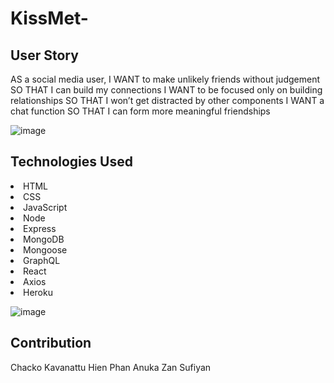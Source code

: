 # KissMet-

## User Story
AS a social media user, 
I WANT to make unlikely friends without judgement
SO THAT I can build my connections 
I WANT to be focused only on building relationships SO THAT I won’t get distracted by other components 
I WANT a chat function SO THAT I can form more meaningful friendships

![image](https://user-images.githubusercontent.com/100390351/187115770-ad63353b-d157-4ec2-a5c8-734d4178e3e4.png)

## Technologies Used
<li>
HTML  
</li>
<li>
CSS
</li>
<li>
JavaScript
</li>
<li>
Node 
</li>
<li>
Express
</li>
<li>
MongoDB 
</li>
<li>
Mongoose
</li>
<li>
GraphQL
</li>
<li>
React
</li>
<li>
Axios
</li>
<li>
Heroku
</li>

![image](https://user-images.githubusercontent.com/100390351/187117411-fdafe9f7-34d0-4e56-9750-f2adf647a2a6.png)

## Contribution
Chacko Kavanattu
Hien Phan
Anuka Zan
Sufiyan


